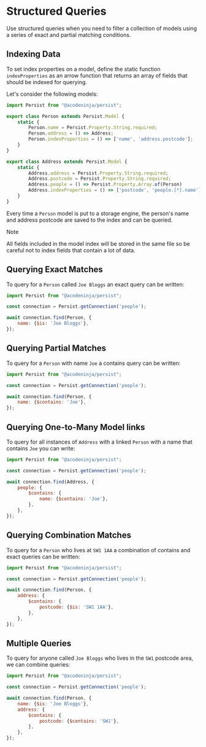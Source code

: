 # Structured Queries

Use structured queries when you need to filter a collection of models using a series of exact and partial matching conditions.

## Indexing Data

To set index properties on a model, define the static function `indexProperties` as an arrow function that returns an array of fields that should be indexed for querying.

Let's consider the following models:

```javascript
import Persist from "@acodeninja/persist";

export class Person extends Persist.Model {
    static {
        Person.name = Persist.Property.String.required;
        Person.address = () => Address;
        Person.indexProperties = () => ['name', 'address.postcode'];
    }
}

export class Address extends Persist.Model {
    static {
        Address.address = Persist.Property.String.required;
        Address.postcode = Persist.Property.String.required;
        Address.people = () => Persist.Property.Array.of(Person)
        Address.indexProperties = () => ['postcode', 'people.[*].name'];
    }
}
```

Every time a `Person` model is put to a storage engine, the person's name and address postcode are saved to the index and can be queried.

> [!NOTE]
> All fields included in the model index will be stored in the same file so be careful not to index fields that contain a lot of data.

## Querying Exact Matches

To query for a `Person` called `Joe Bloggs` an exact query can be written:

```javascript
import Persist from "@acodeninja/persist";

const connection = Persist.getConnection('people');

await connection.find(Person, {
    name: {$is: 'Joe Bloggs'},
});
```

## Querying Partial Matches

To query for a `Person` with name `Joe` a contains query can be written:

```javascript
import Persist from "@acodeninja/persist";

const connection = Persist.getConnection('people');

await connection.find(Person, {
    name: {$contains: 'Joe'},
});
```

## Querying One-to-Many Model links

To query for all instances of `Address` with a linked `Person` with a name that contains `Joe` you can write:

```javascript
import Persist from "@acodeninja/persist";

const connection = Persist.getConnection('people');

await connection.find(Address, {
    people: {
        $contains: {
            name: {$contains: 'Joe'},
        },
    },
});
```

## Querying Combination Matches

To query for a `Person` who lives at `SW1 1AA` a combination of contains and exact queries can be written:

```javascript
import Persist from "@acodeninja/persist";

const connection = Persist.getConnection('people');

await connection.find(Person, {
    address: {
        $contains: {
            postcode: {$is: 'SW1 1AA'},
        },
    },
});
```

## Multiple Queries

To query for anyone called `Joe Bloggs` who lives in the `SW1` postcode area, we can combine queries:

```javascript
import Persist from "@acodeninja/persist";

const connection = Persist.getConnection('people');

await connection.find(Person, {
    name: {$is: 'Joe Bloggs'},
    address: {
        $contains: {
            postcode: {$contains: 'SW1'},
        },
    },
});
```
